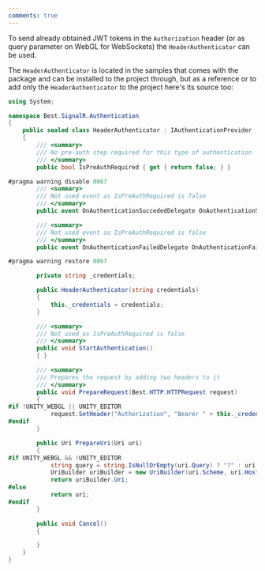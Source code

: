 ```yaml
---
comments: true
---
```


To send already obtained JWT tokens in the `Authorization` header (or as query parameter on WebGL for WebSockets) the `HeaderAuthenticator` can be used.

The `HeaderAuthenticator` is located in the samples that comes with the package and can be installed to the project through, but as a reference or to add only the `HeaderAuthenticator` to the project here's its source too:

```cs
using System;

namespace Best.SignalR.Authentication
{
    public sealed class HeaderAuthenticator : IAuthenticationProvider
    {
        /// <summary>
        /// No pre-auth step required for this type of authentication
        /// </summary>
        public bool IsPreAuthRequired { get { return false; } }

#pragma warning disable 0067
        /// <summary>
        /// Not used event as IsPreAuthRequired is false
        /// </summary>
        public event OnAuthenticationSuccededDelegate OnAuthenticationSucceded;

        /// <summary>
        /// Not used event as IsPreAuthRequired is false
        /// </summary>
        public event OnAuthenticationFailedDelegate OnAuthenticationFailed;

#pragma warning restore 0067

        private string _credentials;

        public HeaderAuthenticator(string credentials)
        {
            this._credentials = credentials;
        }

        /// <summary>
        /// Not used as IsPreAuthRequired is false
        /// </summary>
        public void StartAuthentication()
        { }

        /// <summary>
        /// Prepares the request by adding two headers to it
        /// </summary>
        public void PrepareRequest(Best.HTTP.HTTPRequest request)
        {
#if !UNITY_WEBGL || UNITY_EDITOR
            request.SetHeader("Authorization", "Bearer " + this._credentials);
#endif
        }

        public Uri PrepareUri(Uri uri)
        {
#if UNITY_WEBGL && !UNITY_EDITOR
            string query = string.IsNullOrEmpty(uri.Query) ? "?" : uri.Query + "&";
            UriBuilder uriBuilder = new UriBuilder(uri.Scheme, uri.Host, uri.Port, uri.AbsolutePath, query + "access_token=" + this._credentials);
            return uriBuilder.Uri;
#else
            return uri;
#endif
        }

        public void Cancel()
        {

        }
    }
}
```